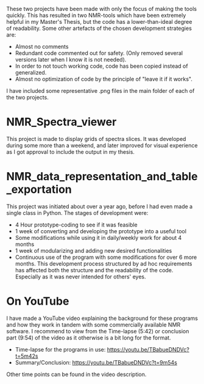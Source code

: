 These two projects have been made with only the focus of making the tools quickly. This has resulted in two NMR-tools which have been extremely helpful in my Master's Thesis, but the code has a lower-than-ideal degree of readability.
Some other artefacts of the chosen development strategies are:
- Almost no comments
- Redundant code commented out for safety. (Only removed several versions later when I know it is not needed).
- In order to not touch working code, code has been copied instead of generalized.
- Almost no optimization of code by the principle of "leave it if it works".

I have included some representative .png files in the main folder of each of the two projects.

# NMR_Spectra_viewer
This project is made to display grids of spectra slices. It was developed during some more than a weekend, and later improved for visual experience as I got approval to include the output in my thesis.

# NMR_data_representation_and_table_exportation
This project was initiated about over a year ago, before I had even made a single class in Python.
The stages of development were:
- 4 Hour prototype-coding to see if it was feasible
- 1 week of converting and developing the prototype into a useful tool
- Some modifications while using it in daily/weekly work for about 4 months
- 1 week of modularizing and adding new desired functionalities
- Continuous use of the program with some modifications for over 6 more months.
This development process structured by ad hoc requirements has affected both the structure and the readability of the code. Especially as it was never intended for others' eyes.

# On YouTube
I have made a YouTube video explaining the background for these programs and how they work in tandem with some commercially available NMR software.
I recommend to view from the Time-lapse (5:42) or conclusion part (9:54) of the video as it otherwise is a bit long for the format.
- Time-lapse for the programs in use: https://youtu.be/TBabueDNDVc?t=5m42s
- Summary/Conclusion: https://youtu.be/TBabueDNDVc?t=9m54s

Other time points can be found in the video description.

